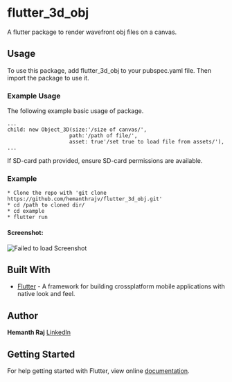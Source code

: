# flutter_3d_obj

A flutter package to render wavefront obj files on a canvas.

## Usage

To use this package, add flutter_3d_obj to your pubspec.yaml file.
Then import the package to use it.

### Example Usage

The following example basic usage of package.

```
...
child: new Object_3D(size:'/size of canvas/',
                    path:'/path of file/',
                    asset: true'/set true to load file from assets/'),
...
```
If SD-card path provided, ensure SD-card permissions are available.

### Example
```
* Clone the repo with 'git clone https://github.com/hemanthrajv/flutter_3d_obj.git'
* cd /path to cloned dir/
* cd example
* flutter run
```
#### Screenshot:
![Failed to load Screenshot][logo]

[logo]: https://github.com/hemanthrajv/flutter_3d_obj/screenshot.png


## Built With

* [Flutter](https://flutter.io) - A framework for building crossplatform mobile applications with native look and feel.


## Author

**Hemanth Raj**
[LinkedIn](https://www.linkedin.com/in/hemanthrajv)


## Getting Started

For help getting started with Flutter, view online [documentation](http://flutter.io/).